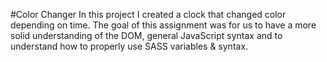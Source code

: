 #Color Changer
In this  project I created a clock that changed color depending on time. The goal of this assignment
was for us to have a more solid understanding of the DOM, general JavaScript syntax and to understand how to properly use SASS variables & syntax.
